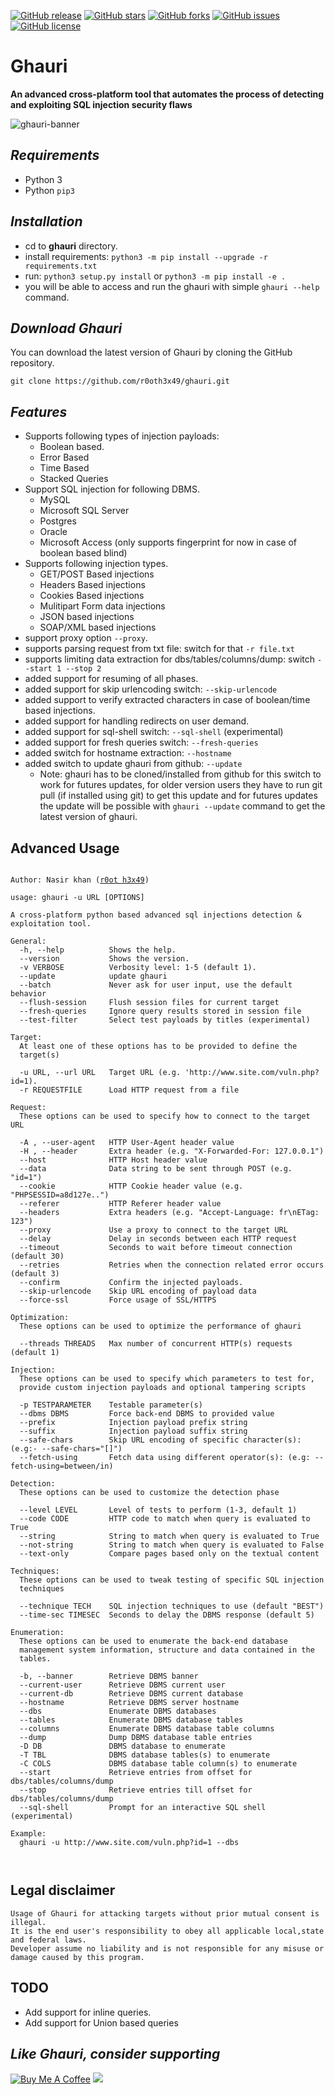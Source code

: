 [![GitHub release](https://img.shields.io/badge/release-v1.3-brightgreen?style=flat-square)](https://github.com/r0oth3x49/ghauri/releases/tag/1.3)
[![GitHub stars](https://img.shields.io/github/stars/r0oth3x49/ghauri?style=flat-square)](https://github.com/r0oth3x49/ghauri/stargazers)
[![GitHub forks](https://img.shields.io/github/forks/r0oth3x49/ghauri?style=flat-square)](https://github.com/r0oth3x49/ghauri/network)
[![GitHub issues](https://img.shields.io/github/issues/r0oth3x49/ghauri?style=flat-square)](https://github.com/r0oth3x49/ghauri/issues)
[![GitHub license](https://img.shields.io/github/license/r0oth3x49/ghauri?style=flat-square)](https://github.com/r0oth3x49/ghauri/blob/main/LICENSE)


# Ghauri
**An advanced cross-platform tool that automates the process of detecting and exploiting SQL injection security flaws**

![ghauri-banner](https://user-images.githubusercontent.com/11024397/193408429-418a75e0-a070-4491-9f92-5799b2509cdf.PNG)

## ***Requirements***

- Python 3
- Python `pip3`

## ***Installation***

 - cd to **ghauri** directory.
 - install requirements: `python3 -m pip install --upgrade -r requirements.txt`
 - run: `python3 setup.py install` or `python3 -m pip install -e .`
 - you will be able to access and run the ghauri with simple `ghauri --help` command.

## ***Download Ghauri***

You can download the latest version of Ghauri by cloning the GitHub repository.

    git clone https://github.com/r0oth3x49/ghauri.git

## ***Features***
 - Supports following types of injection payloads:
   - Boolean based.
   - Error Based
   - Time Based
   - Stacked Queries
 - Support SQL injection for following DBMS.
   - MySQL
   - Microsoft SQL Server
   - Postgres
   - Oracle
   - Microsoft Access (only supports fingerprint for now in case of boolean based blind)
 - Supports following injection types.
   - GET/POST Based injections
   - Headers Based injections
   - Cookies Based injections
   - Mulitipart Form data injections
   - JSON based injections
   - SOAP/XML based injections
 - support proxy option `--proxy`.
 - supports parsing request from txt file: switch for that `-r file.txt`
 - supports limiting data extraction for dbs/tables/columns/dump: switch `--start 1 --stop 2`
 - added support for resuming of all phases.
 - added support for skip urlencoding switch: `--skip-urlencode`
 - added support to verify extracted characters in case of boolean/time based injections.
 - added support for handling redirects on user demand.
 - added support for sql-shell switch: `--sql-shell` (experimental)
 - added support for fresh queries switch: `--fresh-queries`
 - added switch for hostname extraction: `--hostname`
 - added switch to update ghauri from github: `--update` 
    - Note: ghauri has to be cloned/installed from github for this switch to work for futures updates,
      for older version users they have to run git pull (if installed using git) to get this update
      and for futures updates the update will be possible with `ghauri --update` command to get the
      latest version of ghauri.


## **Advanced Usage**

<pre><code>
Author: Nasir khan (<a href="https://pk.linkedin.com/in/r0oth3x49">r0ot h3x49</a>)

usage: ghauri -u URL [OPTIONS]

A cross-platform python based advanced sql injections detection & exploitation tool.

General:
  -h, --help          Shows the help.
  --version           Shows the version.
  -v VERBOSE          Verbosity level: 1-5 (default 1).
  --update            update ghauri
  --batch             Never ask for user input, use the default behavior
  --flush-session     Flush session files for current target
  --fresh-queries     Ignore query results stored in session file
  --test-filter       Select test payloads by titles (experimental)

Target:
  At least one of these options has to be provided to define the
  target(s)

  -u URL, --url URL   Target URL (e.g. 'http://www.site.com/vuln.php?id=1).
  -r REQUESTFILE      Load HTTP request from a file

Request:
  These options can be used to specify how to connect to the target URL

  -A , --user-agent   HTTP User-Agent header value
  -H , --header       Extra header (e.g. "X-Forwarded-For: 127.0.0.1")
  --host              HTTP Host header value
  --data              Data string to be sent through POST (e.g. "id=1")
  --cookie            HTTP Cookie header value (e.g. "PHPSESSID=a8d127e..")
  --referer           HTTP Referer header value
  --headers           Extra headers (e.g. "Accept-Language: fr\nETag: 123")
  --proxy             Use a proxy to connect to the target URL
  --delay             Delay in seconds between each HTTP request
  --timeout           Seconds to wait before timeout connection (default 30)
  --retries           Retries when the connection related error occurs (default 3)
  --confirm           Confirm the injected payloads.
  --skip-urlencode    Skip URL encoding of payload data
  --force-ssl         Force usage of SSL/HTTPS

Optimization:
  These options can be used to optimize the performance of ghauri

  --threads THREADS   Max number of concurrent HTTP(s) requests (default 1)

Injection:
  These options can be used to specify which parameters to test for,
  provide custom injection payloads and optional tampering scripts

  -p TESTPARAMETER    Testable parameter(s)
  --dbms DBMS         Force back-end DBMS to provided value
  --prefix            Injection payload prefix string
  --suffix            Injection payload suffix string
  --safe-chars        Skip URL encoding of specific character(s): (e.g:- --safe-chars="[]")
  --fetch-using       Fetch data using different operator(s): (e.g: --fetch-using=between/in)

Detection:
  These options can be used to customize the detection phase

  --level LEVEL       Level of tests to perform (1-3, default 1)
  --code CODE         HTTP code to match when query is evaluated to True
  --string            String to match when query is evaluated to True
  --not-string        String to match when query is evaluated to False
  --text-only         Compare pages based only on the textual content

Techniques:
  These options can be used to tweak testing of specific SQL injection
  techniques

  --technique TECH    SQL injection techniques to use (default "BEST")
  --time-sec TIMESEC  Seconds to delay the DBMS response (default 5)

Enumeration:
  These options can be used to enumerate the back-end database
  management system information, structure and data contained in the
  tables.

  -b, --banner        Retrieve DBMS banner
  --current-user      Retrieve DBMS current user
  --current-db        Retrieve DBMS current database
  --hostname          Retrieve DBMS server hostname
  --dbs               Enumerate DBMS databases
  --tables            Enumerate DBMS database tables
  --columns           Enumerate DBMS database table columns
  --dump              Dump DBMS database table entries
  -D DB               DBMS database to enumerate
  -T TBL              DBMS database tables(s) to enumerate
  -C COLS             DBMS database table column(s) to enumerate
  --start             Retrieve entries from offset for dbs/tables/columns/dump
  --stop              Retrieve entries till offset for dbs/tables/columns/dump
  --sql-shell         Prompt for an interactive SQL shell (experimental)

Example:
  ghauri -u http://www.site.com/vuln.php?id=1 --dbs


</code></pre>


## **Legal disclaimer**

    Usage of Ghauri for attacking targets without prior mutual consent is illegal.
    It is the end user's responsibility to obey all applicable local,state and federal laws. 
    Developer assume no liability and is not responsible for any misuse or damage caused by this program.

## **TODO**
  - Add support for inline queries.
  - Add support for Union based queries

## ***Like Ghauri, consider supporting***
<a href="https://www.buymeacoffee.com/r0oth3x49" target="_blank"><img src="https://img.shields.io/badge/Buy%20Me%20a%20Coffee-ffdd00?style=for-the-badge&logo=buy-me-a-coffee&logoColor=black" alt="Buy Me A Coffee"></a> <a href="https://ko-fi.com/r0oth3x49" target="_blank"><img src="https://img.shields.io/badge/Ko--fi-F16061?style=for-the-badge&logo=ko-fi&logoColor=white"></a>